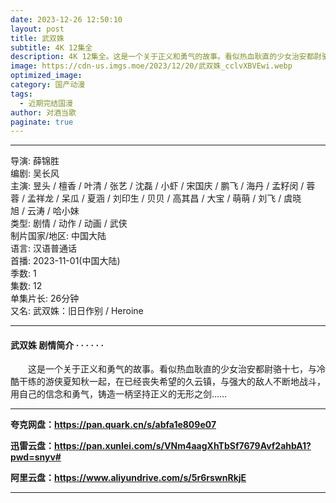 ```yaml
---
date: 2023-12-26 12:50:10
layout: post
title: 武双姝
subtitle: 4K 12集全
description: 4K 12集全。这是一个关于正义和勇气的故事。看似热血耿直的少女治安都尉骆十七，与冷酷干练的游侠夏知秋一起，在已经丧失希望的久云镇，与强大的敌人不断地战斗，用自己的信念和勇气，铸造一柄坚持正义的无形之剑...
image: https://cdn-us.imgs.moe/2023/12/20/武双姝_cclvXBVEwi.webp
optimized_image: 
category: 国产动漫
tags:
  - 近期完结国漫
author: 对酒当歌
paginate: true
---
```


---

导演: 薛锦胜  
编剧: 吴长风  
主演: 昱头 / 檀香 / 叶清 / 张艺 / 沈磊 / 小虾 / 宋国庆 / 鹏飞 / 海丹 / 孟籽闵 / 蓉蓉 / 孟祥龙 / 呆瓜 / 夏涵 / 刘印生 / 贝贝 / 高其昌 / 大宝 / 萌萌 / 刘飞 / 虞晓旭 / 云涛 / 哈小妹  
类型: 剧情 / 动作 / 动画 / 武侠  
制片国家/地区: 中国大陆  
语言: 汉语普通话  
首播: 2023-11-01(中国大陆)  
季数: 1  
集数: 12  
单集片长: 26分钟  
又名: 武双姝：旧日作别 / Heroine  

---

#### 武双姝 剧情简介 · · · · · ·

　　这是一个关于正义和勇气的故事。看似热血耿直的少女治安都尉骆十七，与冷酷干练的游侠夏知秋一起，在已经丧失希望的久云镇，与强大的敌人不断地战斗，用自己的信念和勇气，铸造一柄坚持正义的无形之剑……

---

**夸克网盘：<https://pan.quark.cn/s/abfa1e809e07>**

**迅雷云盘：<https://pan.xunlei.com/s/VNm4aagXhTbSf7679Avf2ahbA1?pwd=snyv#>**

**阿里云盘：<https://www.aliyundrive.com/s/5r6rswnRkjE>**

---
